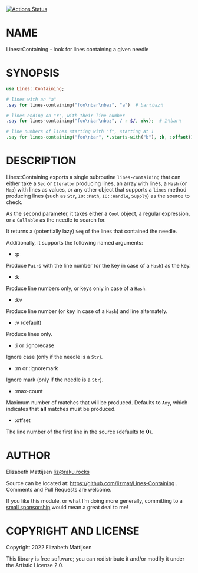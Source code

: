 [![Actions Status](https://github.com/lizmat/Lines-Containing/actions/workflows/test.yml/badge.svg)](https://github.com/lizmat/Lines-Containing/actions)

NAME
====

Lines::Containing - look for lines containing a given needle

SYNOPSIS
========

```raku
use Lines::Containing;

# lines with an "a"
.say for lines-containing("foo\nbar\nbaz", "a")  # bar␤baz␤

# lines ending on "r", with their line number
.say for lines-containing("foo\nbar\nbaz", / r $/, :kv);  # 1␤bar␤

# line numbers of lines starting with "f", starting at 1
.say for lines-containing("foo\nbar", *.starts-with("b"), :k, :offset(1));  # 2␤
```

DESCRIPTION
===========

Lines::Containing exports a single subroutine `lines-containing` that can either take a `Seq` or `Iterator` producing lines, an array with lines, a `Hash` (or `Map`) with lines as values, or any other object that supports a `lines` method producing lines (such as `Str`, `IO::Path`, `IO::Handle`, `Supply`) as the source to check.

As the second parameter, it takes either a `Cool` object, a regular expression, or a `Callable` as the needle to search for.

It returns a (potentially lazy) `Seq` of the lines that contained the needle.

Additionally, it supports the following named arguments:

  * :p

Produce `Pair`s with the line number (or the key in case of a `Hash`) as the key.

  * :k

Produce line numbers only, or keys only in case of a `Hash`.

  * :kv

Produce line number (or key in case of a `Hash`) and line alternately.

  * :v (default)

Produce lines only.

  * :i or :ignorecase

Ignore case (only if the needle is a `Str`).

  * :m or :ignoremark

Ignore mark (only if the needle is a `Str`).

  * :max-count

Maximum number of matches that will be produced. Defaults to `Any`, which indicates that **all** matches must be produced.

  * :offset

The line number of the first line in the source (defaults to **0**).

AUTHOR
======

Elizabeth Mattijsen <liz@raku.rocks>

Source can be located at: https://github.com/lizmat/Lines-Containing . Comments and Pull Requests are welcome.

If you like this module, or what I’m doing more generally, committing to a [small sponsorship](https://github.com/sponsors/lizmat/) would mean a great deal to me!

COPYRIGHT AND LICENSE
=====================

Copyright 2022 Elizabeth Mattijsen

This library is free software; you can redistribute it and/or modify it under the Artistic License 2.0.

